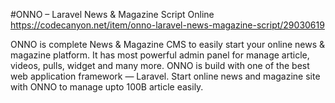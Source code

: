 #ONNO – Laravel News & Magazine Script
Online
https://codecanyon.net/item/onno-laravel-news-magazine-script/29030619

ONNO is complete News & Magazine CMS to easily start your online news & magazine platform. 
It has most powerful admin panel for manage article, 
videos, pulls, widget and many more. ONNO is build with one of the best web application framework — Laravel. 
Start online news and magazine site with ONNO to manage upto 100B article easily.
